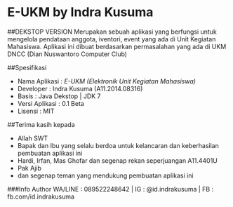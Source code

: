 # E-UKM by Indra Kusuma
##DEKSTOP VERSION
Merupakan sebuah aplikasi yang berfungsi untuk mengelola pendataan anggota, iventori, event yang ada di Unit Kegiatan Mahasiswa. Aplikasi ini dibuat berdasarkan permasalahan yang ada di UKM DNCC (Dian Nuswantoro Computer Club)

##Spesifikasi
- Nama Aplikasi 	: _E-UKM (Elektronik Unit Kegiatan Mahasiswa)_
- Developer	: Indra Kusuma (A11.2014.08316)
- Basis		: Java Dekstop | JDK 7
- Versi Aplikasi	: 0.1 Beta
- Lisensi : MIT

##Terima kasih kepada
- Allah SWT
- Bapak dan Ibu yang selalu berdoa untuk kelancaran dan keberhasilan pembuatan aplikasi ini
- Hardi, Irfan, Mas Ghofar dan segenap rekan seperjuangan A11.4401U
- Pak Ajib
- dan segenap teman yang mendukung pembuatan aplikasi ini

###Info Author
WA/LINE : 089522248642 | IG : @id.indrakusuma | FB : fb.com/id.indrakusuma
